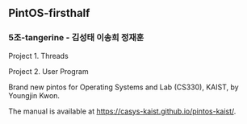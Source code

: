 ## PintOS-firsthalf 
### 5조-tangerine - 김성태 이송희 정재훈

Project 1. Threads

Project 2. User Program

Brand new pintos for Operating Systems and Lab (CS330), KAIST, by Youngjin Kwon.

The manual is available at https://casys-kaist.github.io/pintos-kaist/.
